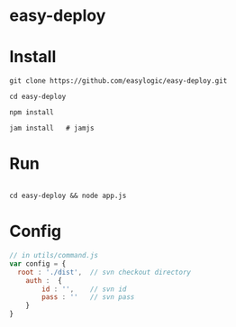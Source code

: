 easy-deploy
===========


# Install 

```
git clone https://github.com/easylogic/easy-deploy.git

cd easy-deploy

npm install 

jam install   # jamjs 
```

# Run 

```

cd easy-deploy && node app.js 

```

# Config 

```javascript 
// in utils/command.js 
var config = {
  root : './dist',  // svn checkout directory 
	auth :  { 
		id : '',    // svn id 
		pass : ''   // svn pass 
	}
}
```
